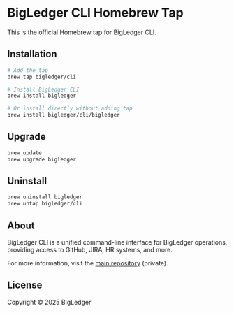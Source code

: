 # BigLedger CLI Homebrew Tap

This is the official Homebrew tap for BigLedger CLI.

## Installation

```bash
# Add the tap
brew tap bigledger/cli

# Install BigLedger CLI
brew install bigledger

# Or install directly without adding tap
brew install bigledger/cli/bigledger
```

## Upgrade

```bash
brew update
brew upgrade bigledger
```

## Uninstall

```bash
brew uninstall bigledger
brew untap bigledger/cli
```

## About

BigLedger CLI is a unified command-line interface for BigLedger operations, providing access to GitHub, JIRA, HR systems, and more.

For more information, visit the [main repository](https://github.com/bigledger/blg-bigledger-cli) (private).

## License

Copyright © 2025 BigLedger